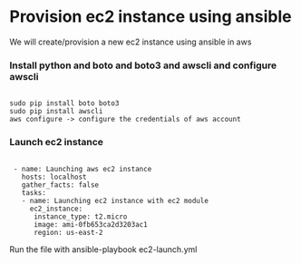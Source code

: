 # Provision ec2 instance using ansible

We will create/provision a new ec2 instance using ansible in aws

### Install python and boto and boto3 and awscli and configure awscli

```

sudo pip install boto boto3
sudo pip install awscli
aws configure -> configure the credentials of aws account  

```

### Launch ec2 instance

```

 - name: Launching aws ec2 instance
   hosts: localhost
   gather_facts: false
   tasks:
   - name: Launching ec2 instance with ec2 module
     ec2_instance:
      instance_type: t2.micro
      image: ami-0fb653ca2d3203ac1
      region: us-east-2

```

Run the file with ansible-playbook ec2-launch.yml
